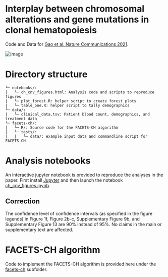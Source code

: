 # Interplay between chromosomal alterations and gene mutations in clonal hematopoiesis
Code and Data for [Gao et al. Nature Communications 2021](https://www.nature.com/articles/s41467-020-20565-7).

![image](/onco.png)

# Directory structure
```
└─ notebooks/:
|   └─ ch_cnv_figures.html: Analysis code and scripts to reproduce figures
|   └─ plot_forest.R: helper script to create forest plots
|   └─ table_one.R: helper script to tally demographics
└─ data/:
|   └─ clinical_data.tsv: Patient blood count, demographics, and treatment data
└─ facets-ch/:
|   └─ R/: Source code for the FACETS-CH algorithm
|   └─ tests/:
|   |   └─ data/: example input data and commandline script for FACETS-CH
```
# Analysis notebooks
An interactive jupyter notebook is provided to reproduce the analyses in the paper. First install [Jupyter](https://jupyter.org/) and then launch the notebook [ch_cnv_figures.ipynb](https://github.com/papaemmelab/Gao_NC_CH/blob/main/notebooks/ch_cnv_figures.ipynb).
## Correction
The confidence level of confidence intervals (as specified in the figure legends) in Figure 1f, Figure 2b-c,  Supplementary Figure 9b, and Supplementary Figure 13 are 90% instead of 95%. No claims in the main or supplementary text are affected. 


# FACETS-CH algorithm
Code to implement the FACETS-CH algorithm is provided here under the [facets-ch](https://github.com/papaemmelab/Gao_NC_CH/tree/main/facets-ch) subfolder.
